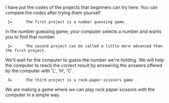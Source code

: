I have put the codes of the projects that beginners can try here. You can compare the codes after trying them yourself

     1=      The first project is a number guessing game.
in the number guessing game, your computer selects a number and wants you to find that number.

                            
     2=      The second project can be called a little more advanced than the first project.
We'll wait for the computer to guess the number we're holding.
We will help the computer to reach the correct result by answering the answers offered by the computer with 'L', 'H', 'C'.


     3=      The third project is a rock-paper-scissors game
We are making a game where we can play rock paper scissors with the computer in a simple way.
